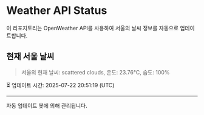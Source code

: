 
# Weather API Status

이 리포지토리는 OpenWeather API를 사용하여 서울의 날씨 정보를 자동으로 업데이트합니다.

## 현재 서울 날씨
> 서울의 현재 날씨: scattered clouds, 온도: 23.76°C, 습도: 100%

⏳ 업데이트 시간: 2025-07-22 20:51:19 (UTC)

---
자동 업데이트 봇에 의해 관리됩니다.

